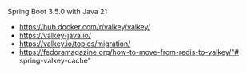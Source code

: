 Spring Boot 3.5.0 with Java 21  

- https://hub.docker.com/r/valkey/valkey/
- https://valkey-java.io/
- https://valkey.io/topics/migration/
- https://fedoramagazine.org/how-to-move-from-redis-to-valkey/"# spring-valkey-cache" 
